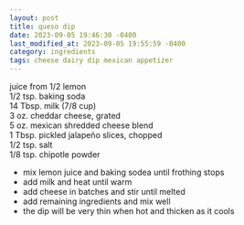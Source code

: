 ```yaml
---
layout: post
title: queso dip
date: 2023-09-05 19:46:30 -0400
last_modified_at: 2023-09-05 19:55:59 -0400
category: ingredients
tags: cheese dairy dip mexican appetizer
---
```


juice from 1/2 lemon  
1/2 tsp. baking soda  
14 Tbsp. milk (7/8 cup)  
3 oz. cheddar cheese, grated  
5 oz. mexican shredded cheese blend  
1 Tbsp. pickled jalapeño slices, chopped  
1/2 tsp. salt  
1/8 tsp. chipotle powder  
* mix lemon juice and baking sodea until frothing stops
* add milk and heat until warm
* add cheese in batches and stir until melted
* add remaining ingredients and mix well
* the dip will be very thin when hot and thicken as it cools
